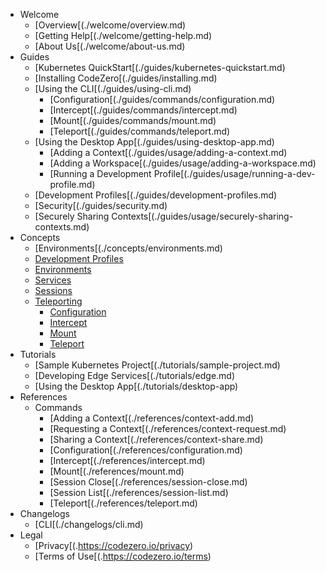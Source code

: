 <!-- Keep the *.md file extensions for broken link checking -->
- Welcome
  - [Overview[(./welcome/overview.md)
  - [Getting Help[(./welcome/getting-help.md)
  - [About Us[(./welcome/about-us.md)
- Guides
  - [Kubernetes QuickStart[(./guides/kubernetes-quickstart.md)
  - [Installing CodeZero[(./guides/installing.md)
  - [Using the CLI[(./guides/using-cli.md)
    - [Configuration[(./guides/commands/configuration.md)
    - [Intercept[(./guides/commands/intercept.md)
    - [Mount[(./guides/commands/mount.md)
    - [Teleport[(./guides/commands/teleport.md)
  - [Using the Desktop App[(./guides/using-desktop-app.md)
    - [Adding a Context[(./guides/usage/adding-a-context.md)
    - [Adding a Workspace[(./guides/usage/adding-a-workspace.md)
    - [Running a Development Profile[(./guides/usage/running-a-dev-profile.md)
  - [Development Profiles[(./guides/development-profiles.md)
  - [Security[(./guides/security.md)
  - [Securely Sharing Contexts[(./guides/usage/securely-sharing-contexts.md)
- Concepts
  - [Environments[(./concepts/environments.md)
  - [Development Profiles](/concepts/profiles.md)
  - [Environments](/concepts/environments.md)
  - [Services](/concepts/services.md)
  - [Sessions](/concepts/sessions.md)
  - [Teleporting](/concepts/teleporting.md)
    - [Configuration](/concepts/teleporting/configuration.md)
    - [Intercept](/concepts/teleporting/intercept.md)
    - [Mount](/concepts/teleporting/mount.md)
    - [Teleport](/concepts/teleporting/teleport.md)
- Tutorials
  - [Sample Kubernetes Project[(./tutorials/sample-project.md)
  - [Developing Edge Services[(./tutorials/edge.md)
  - [Using the Desktop App[(./tutorials/desktop-app)
- References
  - Commands
    - [Adding a Context[(./references/context-add.md)
    - [Requesting a Context[(./references/context-request.md)
    - [Sharing a Context[(./references/context-share.md)
    - [Configuration[(./references/configuration.md)
    - [Intercept[(./references/intercept.md)
    - [Mount[(./references/mount.md)
    - [Session Close[(./references/session-close.md)
    - [Session List[(./references/session-list.md)
    - [Teleport[(./references/teleport.md)
- Changelogs
  - [CLI[(./changelogs/cli.md)
- Legal
  - [Privacy[(.https://codezero.io/privacy)
  - [Terms of Use[(.https://codezero.io/terms)
